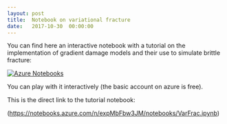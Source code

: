 ```yaml
---
layout: post
title:  Notebook on variational fracture
date:   2017-10-30  00:00:00
---
```

You can find here an interactive notebook with a tutorial on the implementation of gradient damage models and their use to simulate brittle fracture:

[![Azure Notebooks](https://notebooks.azure.com/launch.png)](https://notebooks.azure.com/cmaurini/libraries/varfrac)

You can play with it interactively (the basic account on azure is free).

This is the direct link to the tutorial notebook:

(https://notebooks.azure.com/n/expMbFbw3JM/notebooks/VarFrac.ipynb)